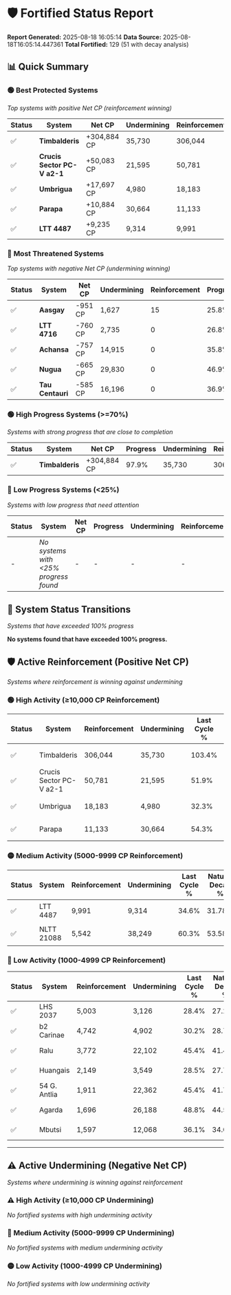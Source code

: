 # 🛡️ Fortified Status Report

**Report Generated:** 2025-08-18 16:05:14
**Data Source:** 2025-08-18T16:05:14.447361
**Total Fortified:** 129 (51 with decay analysis)

## 📊 Quick Summary

### 🟢 **Best Protected Systems**
*Top systems with positive Net CP (reinforcement winning)*

| Status | System | Net CP | Undermining | Reinforcement | Progress |
|--------|--------|--------|-------------|---------------|----------|
| ✅ | **Timbalderis** | +304,884 CP | 35,730 | 306,044 | 97.9% |
| ✅ | **Crucis Sector PC-V a2-1** | +50,083 CP | 21,595 | 50,781 | 48.6% |
| ✅ | **Umbrigua** | +17,697 CP | 4,980 | 18,183 | 31.5% |
| ✅ | **Parapa** | +10,884 CP | 30,664 | 11,133 | 49.6% |
| ✅ | **LTT 4487** | +9,235 CP | 9,314 | 9,991 | 33.2% |

### 🔴 **Most Threatened Systems**
*Top systems with negative Net CP (undermining winning)*

| Status | System | Net CP | Undermining | Reinforcement | Progress |
|--------|--------|--------|-------------|---------------|----------|
| ✅ | **Aasgay** | -951 CP | 1,627 | 15 | 25.8% |
| ✅ | **LTT 4716** | -760 CP | 2,735 | 0 | 26.8% |
| ✅ | **Achansa** | -757 CP | 14,915 | 0 | 35.8% |
| ✅ | **Nugua** | -665 CP | 29,830 | 0 | 46.9% |
| ✅ | **Tau Centauri** | -585 CP | 16,196 | 0 | 36.9% |

### 🟢 **High Progress Systems (>=70%)**
*Systems with strong progress that are close to completion*

| Status | System | Net CP | Progress | Undermining | Reinforcement |
|--------|--------|--------|----------|-------------|---------------|
| ✅ | **Timbalderis** | +304,884 CP | 97.9% | 35,730 | 306,044 |

### 🔴 **Low Progress Systems (<25%)**
*Systems with low progress that need attention*

| Status | System | Net CP | Progress | Undermining | Reinforcement |
|--------|--------|--------|----------|-------------|---------------|
| - | *No systems with <25% progress found* | - | - | - | - |
## 🔄 System Status Transitions
*Systems that have exceeded 100% progress*

**No systems found that have exceeded 100% progress.**

## 🛡️ Active Reinforcement (Positive Net CP)
*Systems where reinforcement is winning against undermining*

### 🟢 High Activity (≥10,000 CP Reinforcement)

| Status | System | Reinforcement | Undermining | Last Cycle % | Natural Decay % | Current Progress % | Current CP | Net CP | Activity |
|--------|--------|---------------|-------------|--------------|-----------------|-------------------|------------|--------|----------|
| ✅ | Timbalderis | 306,044 | 35,730 | 103.4% | 50.99% | 97.9% | 636,350 | +304,884 | 🟢 High Reinforcement |
| ✅ | Crucis Sector PC-V a2-1 | 50,781 | 21,595 | 51.9% | 40.89% | 48.6% | 315,900 | +50,083 | 🟢 High Reinforcement |
| ✅ | Umbrigua | 18,183 | 4,980 | 32.3% | 28.78% | 31.5% | 204,750 | +17,697 | 🟢 High Reinforcement |
| ✅ | Parapa | 11,133 | 30,664 | 54.3% | 47.93% | 49.6% | 322,400 | +10,884 | 🟢 High Reinforcement |

### 🟡 Medium Activity (5000-9999 CP Reinforcement)

| Status | System | Reinforcement | Undermining | Last Cycle % | Natural Decay % | Current Progress % | Current CP | Net CP | Activity |
|--------|--------|---------------|-------------|--------------|-----------------|-------------------|------------|--------|----------|
| ✅ | LTT 4487 | 9,991 | 9,314 | 34.6% | 31.78% | 33.2% | 215,800 | +9,235 | 🟡 Medium Reinforcement |
| ✅ | NLTT 21088 | 5,542 | 38,249 | 60.3% | 53.58% | 54.4% | 353,600 | +5,357 | 🟡 Medium Reinforcement |

### 🔴 Low Activity (1000-4999 CP Reinforcement)

| Status | System | Reinforcement | Undermining | Last Cycle % | Natural Decay % | Current Progress % | Current CP | Net CP | Activity |
|--------|--------|---------------|-------------|--------------|-----------------|-------------------|------------|--------|----------|
| ✅ | LHS 2037 | 5,003 | 3,126 | 28.4% | 27.24% | 27.9% | 181,349 | +4,290 | 🔵 Low Reinforcement |
| ✅ | b2 Carinae | 4,742 | 4,902 | 30.2% | 28.74% | 29.4% | 191,100 | +4,285 | 🔵 Low Reinforcement |
| ✅ | Ralu | 3,772 | 22,102 | 45.4% | 41.48% | 42.0% | 273,000 | +3,363 | 🔵 Low Reinforcement |
| ✅ | Huangais | 2,149 | 3,549 | 28.5% | 27.74% | 28.0% | 182,000 | +1,690 | 🔵 Low Reinforcement |
| ✅ | 54 G. Antlia | 1,911 | 22,362 | 45.4% | 41.75% | 42.0% | 273,000 | +1,608 | 🔵 Low Reinforcement |
| ✅ | Agarda | 1,696 | 26,188 | 48.8% | 44.58% | 44.8% | 291,199 | +1,400 | 🔵 Low Reinforcement |
| ✅ | Mbutsi | 1,597 | 12,068 | 36.1% | 34.03% | 34.2% | 222,300 | +1,129 | 🔵 Low Reinforcement |


---

## ⚠️ Active Undermining (Negative Net CP)
*Systems where undermining is winning against reinforcement*

### ⚠️ High Activity (≥10,000 CP Undermining)

*No fortified systems with high undermining activity*

### 🔶 Medium Activity (5000-9999 CP Undermining)

*No fortified systems with medium undermining activity*

### 🟡 Low Activity (1000-4999 CP Undermining)

*No fortified systems with low undermining activity*
